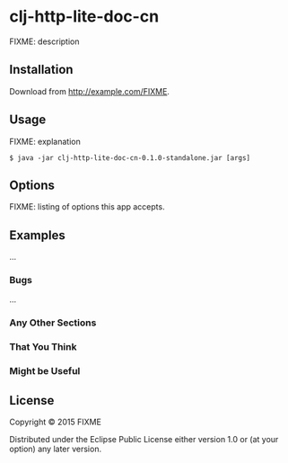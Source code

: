 # clj-http-lite-doc-cn

FIXME: description

## Installation

Download from http://example.com/FIXME.

## Usage

FIXME: explanation

    $ java -jar clj-http-lite-doc-cn-0.1.0-standalone.jar [args]

## Options

FIXME: listing of options this app accepts.

## Examples

...

### Bugs

...

### Any Other Sections
### That You Think
### Might be Useful

## License

Copyright © 2015 FIXME

Distributed under the Eclipse Public License either version 1.0 or (at
your option) any later version.
